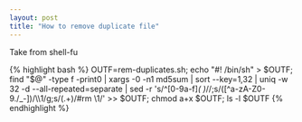 ```yaml
---
layout: post
title: "How to remove duplicate file"
---
```

Take from shell-fu

{% highlight bash %}
OUTF=rem-duplicates.sh;
echo "#! /bin/sh" > $OUTF;
find "$@" -type f -print0 |
xargs -0 -n1 md5sum |
sort --key=1,32 | uniq -w 32 -d --all-repeated=separate |
sed -r 's/^[0-9a-f]*( )*//;s/([^a-zA-Z0-9./_-])/\\\1/g;s/(.+)/#rm \1/' >> $OUTF;
chmod a+x $OUTF; ls -l $OUTF
{% endhighlight %}
